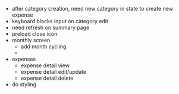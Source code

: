 - after category creation, need new category in state to create new expense
- keyboard blocks input on category edit
- need refresh on summary page
- preload close icon
- monthly screen
  - add month cycling
  - 
- expenses
  - expense detail view
  - expense detail edit/update
  - expense detail delete
- do styling